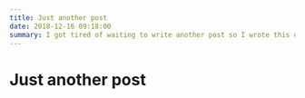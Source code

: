 ```yaml
---
title: Just another post
date: 2018-12-16 09:18:00
summary: I got tired of waiting to write another post so I wrote this one. I hope you enjoy it!
---
```


# Just another post
